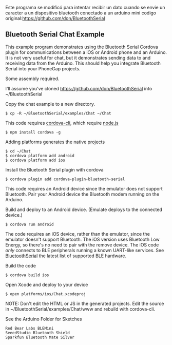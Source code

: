 Este programa se modificó para intentar recibir un dato cuando se envie un caracter a un dispositivo bluetooth conectado a un arduino mini codigo original:https://github.com/don/BluetoothSerial


## Bluetooth Serial Chat Example

This example program demonstrates using the Bluetooth Serial Cordova plugin for communications between a iOS or Android phone and an Arduino.  It is not very useful for chat, but it demonstrates sending data to and receiving data from the Arduino.  This should help you integrate Bluetooth Serial into your PhoneGap projects.

Some assembly required.

I'll assume you've cloned https://github.com/don/BluetoothSerial into ~/BluetoothSerial

Copy the chat example to a new directory.  

    $ cp -R ~/BluetoothSerial/examples/Chat ~/Chat

This code requires [cordova-cli](https://github.com/apache/cordova-cli), which require [node.js](http://nodejs.org)

    $ npm install cordova -g

Adding platforms generates the native projects

    $ cd ~/Chat
    $ cordova platform add android
    $ cordova platform add ios

Install the Bluetooth Serial plugin with cordova

    $ cordova plugin add cordova-plugin-bluetooth-serial

This code requires an Android device since the emulator does not support Bluetooth. Pair your Android device the Bluetooth modem running on the Arduino.

Build and deploy to an Android device. (Emulate deploys to the connected device.)

    $ cordova run android

The code requires an iOS device, rather than the emulator, since the emulator doesn't support Bluetooth.  The iOS version uses Bluetooth Low Energy, so there's no need to pair with the remove device.  The iOS code *only* connects to BLE peripherals running a known UART-like services. See [BluetoothSerial](http://github.com/don/BluetoothSerial) the latest list of supported BLE hardware.

Build the code

    $ cordova build ios

Open Xcode and deploy to your device

    $ open platforms/ios/Chat.xcodeproj

NOTE: Don't edit the HTML or JS in the generated projects. Edit the source in ~/BluetoothSerial/examples/Chat/www and rebuild with cordova-cli.

See the Arduino Folder for Sketches

    Red Bear Labs BLEMini
    SeeedStudio Bluetooth Shield
    Sparkfun Bluetooth Mate Silver

